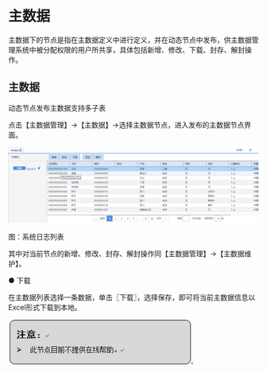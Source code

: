 # 主数据

主数据下的节点是指在主数据定义中进行定义，并在动态节点中发布，供主数据管理系统中被分配权限的用户所共享，具体包括新增、修改、下载、封存、解封操作。

## 主数据

动态节点发布主数据支持多子表

点击【主数据管理】→【主数据】→选择主数据节点，进入发布的主数据节点界面。

![](/articles/mdm/3-/images/image138.png)

图：系统日志列表

其中对当前节点的新增、修改、封存、解封操作同【主数据管理】→【主数据维护】。

●
 下载

在主数据列表选择一条数据，单击〖下载〗，选择保存，即可将当前主数据信息以Excel形式下载到本地。

![](/articles/mdm/3-/images/image171.png)








 
